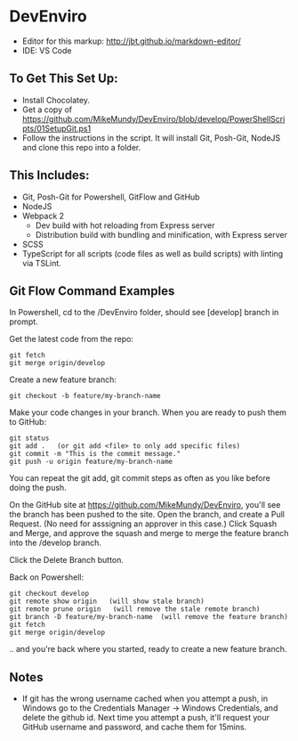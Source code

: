 # DevEnviro
* Editor for this markup: http://jbt.github.io/markdown-editor/
* IDE: VS Code

## To Get This Set Up:

* Install Chocolatey.
* Get a copy of https://github.com/MikeMundy/DevEnviro/blob/develop/PowerShellScripts/01SetupGit.ps1
* Follow the instructions in the script. It will install Git, Posh-Git, NodeJS and clone this repo into a folder.

## This Includes:
* Git, Posh-Git for Powershell, GitFlow and GitHub
* NodeJS
* Webpack 2
  * Dev build with hot reloading from Express server
  * Distribution build with bundling and minification, with Express server
* SCSS 
* TypeScript for all scripts (code files as well as build scripts) with linting via TSLint.

## Git Flow Command Examples

In Powershell, cd to the /DevEnviro folder, should see [develop] branch in prompt.

Get the latest code from the repo:
```
git fetch
git merge origin/develop
```

Create a new feature branch:
```
git checkout -b feature/my-branch-name
```

Make your code changes in your branch. When you are ready to push them to GitHub:
```
git status
git add .   (or git add <file> to only add specific files)
git commit -m "This is the commit message."
git push -u origin feature/my-branch-name
```

You can repeat the git add, git commit steps as often as you like before doing the push.

On the GitHub site at https://github.com/MikeMundy/DevEnviro, you'll see the branch has been pushed to the site. Open the branch, and create a Pull Request. (No need for asssigning an approver in this case.) Click Squash and Merge, and approve the squash and merge to merge the feature branch into the /develop branch.

Click the Delete Branch button.

Back on Powershell:

```
git checkout develop
git remote show origin   (will show stale branch)
git remote prune origin   (will remove the stale remote branch)
git branch -D feature/my-branch-name  (will remove the feature branch)
git fetch
git merge origin/develop
```

.. and you're back where you started, ready to create a new feature branch.

## Notes
* If git has the wrong username cached when you attempt a push, in Windows go to the Credentials Manager -> Windows Credentials, and delete the github id. Next time you attempt a push, it'll request your GitHub username and password, and cache them for 15mins.


